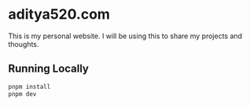 # aditya520.com

This is my personal website. I will be using this to share my projects and thoughts.

## Running Locally

```bash
pnpm install
pnpm dev
```